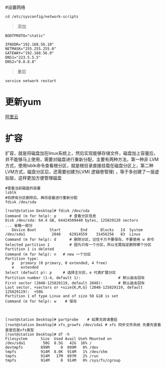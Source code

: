 #设置网络

```shell
cd /etc/sysconfig/network-scripts
```

> 添加

```
BOOTPROTO="static"

IPADDR="192.168.56.10"
NETMASK="255.255.255.0"
GATEWAY="192.168.56.0"
DNS1="223.5.5.5"
DNS2="8.8.8.8"
```

> 重启

```shell
service network restart
```

# 更新yum

[阿里云](https://developer.aliyun.com/mirror/centos?spm=a2c6h.13651102.0.0.50641b113cOAjU)

# 扩容

扩容，就是将磁盘加在linux系统上，然后实现能够存储文件，磁盘加上容量后，并不能够马上使用，需要对磁盘进行重新分配，主要有两种方法，第一种非
LVM方式，使用lsblk命令查看根分区，就是根目录直接挂载在磁盘分区上，第二种 LVM方式，磁盘分区后，还需要创建为LVM(
逻辑卷管理) ，等于多创建了一层虚拟层，这样更加方便管理磁盘

```shell
#查看当前磁盘的容量
lsblk
#将原有分区删除后，再将容量进行重新分配
fdisk /dev/sda

[root@station Desktop]# fdisk /dev/sda
Command (m for help): p      # 查看分区信息
Disk /dev/sda: 64.4 GB, 64424509440 bytes, 125829120 sectors
... 省略一部分
   Device Boot      Start         End      Blocks   Id  System
/dev/sda1            2048    62914559    31456256   83  Linux
Command (m for help): d      # 删除分区，记住千万不要保存，不要使用 w 命令
Selected partition 1         # 因为只有一个分区，所以无需指定删除哪个分区
Partition 1 is deleted
Command (m for help): n   # new 一个分区
Partition type:
   p   primary (0 primary, 0 extended, 4 free)
   e   extended
Select (default p): p     # 选择主分区，e 代表扩展分区
Partition number (1-4, default 1):                 # 默认敲击回车
First sector (2048-125829119, default 2048):       # 默认敲击回车   
Last sector, +sectors or +size{K,M,G} (2048-125829119, default 125829119):  +50G
Partition 1 of type Linux and of size 50 GiB is set
Command (m for help): w    # 保存
	
	
	
[root@station Desktop]# partprobe    # 如果无效请重启
[root@station Desktop]# xfs_growfs /dev/sda1 # xfs 同步文件系统 先要先查看是是否是xfs类型
[root@station Desktop]# df -h
Filesystem      Size  Used Avail Use% Mounted on
/dev/sda1        50G  8.5G   42G  16% /
devtmpfs        899M     0  899M   0% /dev
tmpfs           914M  8.0K  914M   1% /dev/shm
tmpfs           914M   17M  897M   2% /run
tmpfs           914M     0  914M   0% /sys/fs/cgroup
```